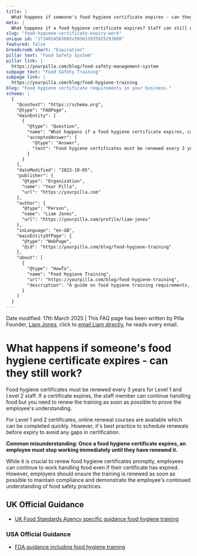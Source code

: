 ```yaml
---
title: |
  What happens if someone's food hygiene certificate expires - can they still work?
meta: |
  What happens if a food hygiene certificate expires? Staff can still work but must renew training ASAP. Online courses available for quick renewal.
slug: "food-hygiene-certificate-expiry-work"
unique id: "1734014563603x595631935925293000"
featured: false
breadcrumb short: "Expiration"
pillar text: "Food Safety System"
pillar link: |
  https://yourpilla.com/blog/food-safety-management-system
subpage text: "Food Safety Training"
subpage link: |
  https://yourpilla.com/blog/food-hygiene-training
blog: "Food hygiene certificate requirements in your business."
schema: |
  {
    "@context": "https://schema.org",
    "@type": "FAQPage",
    "mainEntity": [
      {
        "@type": "Question",
        "name": "What happens if a food hygiene certificate expires, can employees continue working?",
        "acceptedAnswer": {
          "@type": "Answer",
          "text": "Food hygiene certificates must be renewed every 3 years for Level 1 and Level 2 staff. If a certificate expires, the employee can continue handling food while the necessary renewal training is completed promptly to ensure continued food safety. Online renewal courses are available, but it is best practice to schedule renewals before the certificate expires to avoid any gaps in certification."
        }
      }
    ],
    "dateModified": "2023-10-05",
    "publisher": {
      "@type": "Organization",
      "name": "Your Pilla",
      "url": "https://yourpilla.com"
    },
    "author": {
      "@type": "Person",
      "name": "Liam Jones",
      "url": "https://yourpilla.com/profile/liam-jones"
    },
    "inLanguage": "en-GB",
    "mainEntityOfPage": {
      "@type": "WebPage",
      "@id": "https://yourpilla.com/blog/food-hygiene-training"
    },
    "about": [
      {
        "@type": "HowTo",
        "name": "Food Hygiene Training",
        "url": "https://yourpilla.com/blog/food-hygiene-training",
        "description": "A guide on food hygiene training requirements, including what certification levels are needed for different roles in a food business."
      }
    ]
  }
---
```


Date modified: 17th March 2025 | This FAQ page has been written by Pilla Founder, [Liam Jones](https://yourpilla.com/profile/liam-jones), click to [email Liam directly](https://mailto:liam@yourpilla.com), he reads every email.

# What happens if someone's food hygiene certificate expires - can they still work?

Food hygiene certificates must be renewed every 3 years for Level 1 and Level 2 staff. If a certificate expires, the staff member can continue handling food but you need to renew the training as soon as possible to prove the employee's understanding.

For Level 1 and 2 certificates, online renewal courses are available which can be completed quickly. However, it's best practice to schedule renewals before expiry to avoid any gaps in certification.

**Common misunderstanding: Once a food hygiene certificate expires, an employee must stop working immediately until they have renewed it.**

While it is crucial to renew food hygiene certificates promptly, employees can continue to work handling food even if their certificate has expired. However, employers should ensure the training is renewed as soon as possible to maintain compliance and demonstrate the employee's continued understanding of food safety practices.

## UK Official Guidance

-   [UK Food Standards Agency specific guidance food hygiene training](https://www.food.gov.uk/business-guidance/food-hygiene-for-your-business?utm_source=chatgpt.com)
    

### USA Official Guidance

-   [FDA guidance including food hygiene training](https://www.fda.gov/food/retail-food-protection/retail-food-industryregulatory-assistance-training)
